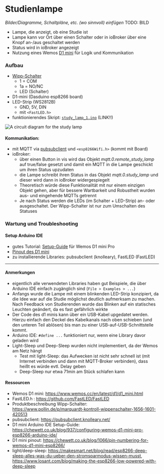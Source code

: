 
# Studienlampe

*Bilder/Diagramme, Schaltpläne, etc. (wo sinnvoll) einfügen*
TODO: BILD

<!-- → Verwendung: Was macht das? Wie kann man das benutzen?, … -->
- Lampe, die anzeigt, ob eine Studie ist
- Lampe kann vor Ort über einen Schalter oder in ioBroker über eine Knopf an-/aus geschaltet werden
- Status wird in ioBroker angezeigt
- Nutzung eines Wemos [D1 mini](https://www.wemos.cc/en/latest/d1/d1_mini.html) für Logik und Kommunikation

### Aufbau
<!-- → z.B.: Verkabelung, Infrastruktur, Ort,  -->

- [Wipp-Schalter](https://www.pollin.de/p/marquardt-kontroll-wippenschalter-1656-1601-420513)
  - 1 = COM
  - 1a = NO/NC
  - LED (Schalter)
- D1-mini (Dasduino esp8266 board)
- LED-Strip (WS2812B)
  - GND, 5V, DIN
  - mit `<FastLED.h>`
- funktionierendes Skript: [`study_lamp_1.ino`](https://github.com/thiilo/VR4Ware/blob/main/Scripts/studylamp/study_lamp.ino) (LINK!!)

![A circuit diagram for the study lamp](images/study_lamp_circuit.png)

#### Kommunikation:
- mit MQTT via [pubsubclient](https://pubsubclient.knolleary.net/) und `<esp8266Wifi.h>` (kommt mit Board)
- ioBroker:
  - über einen Button in vis wird das Objekt *mqtt.0.remote_study_lamp* auf true/false gesetzt und damit ein MQTT in die Lampe geschickt um ihren Status upzudaten
  - die Lampe schreibt ihren Status in das Objekt *mqtt.0.study_lamp* und dieser wird dann in ioBroker widergespiegelt
  - Theoretisch würde diese Funktionalität mit nur einem einzigen Objekt gehen, aber für bessere Wartbarkeit und Robustheit wurden aus- und eingehende MQTTs getrennt
  - Je nach Status werden die LEDs (im Schalter + LED-Strip) an- oder ausgeschaltet. Der Wipp-Schalter ist nur zum Umschalten des Statuses

### Wartung und Troubleshooting
<!-- → Wie kommt man ran?, Was kann man einfach ändern?, Bugs, die uns begegnet sind und wie sie gelöst wurden, … -->
#### Setup Arduino IDE
- gutes Tutorial: [Setup-Guide](https://chewett.co.uk/blog/937/configuring-wemos-d1-mini-pro-esp8266-arduino-ide/) für Wemos D1 mini Pro
- [Pinout des D1 mini](https://chewett.co.uk/blog/1066/pin-numbering-for-wemos-d1-mini-esp8266/)
- zu installierende Libraries: pubsubclient (knolleary), FastLED (FastLED)

---

#### Anmerkungen
<!-- → Zusätzlicher Punkt für Notizen/Anmerkungen, etc. (wenn nichts wichtiges, dann weglassen) -->
- eigentlich alle verwendeten Libraries haben gut Beispiele, die über Arduino IDE einfach zugänglich sind (`File > Examples > ...`)
- Anfangs wurde die Lampe mit einem blinkenden LED-Strip konzipiert, da die Idee war auf die Studie möglichst deutlich aufmerksam zu machen. Nach Feedback von Studierenden wurde das Blinken auf ein statisches Leuchten geändert, da es fast gefährlich wirkte
- Der Code des d1 minis kann über ein USB-Kabel upgedatet werden. Hierzu einfach den Deckel des Kabelkanals nach oben schieben (und den unteren Teil ablösen) bis man zu einer USB-auf-USB-Schnittstelle kommt.
- Arduino IDE: `#define ...` funktioniert nur, wenn eine Library davor geladen wird
- Light-Sleep und Deep-Sleep wurden nicht implementiert, da der Wemos am Netz hängt 
  - Test mit light-Sleep: das Aufwecken ist nicht sehr schnell ist (mit Internet verbinden und dann mit MQTT-Broker verbinden), dass heißt es würde evtl. Delay geben
  - Deep-Sleep nur etwa 71min am Stück schlafen kann


#### Ressourcen 
<!-- → Verwendete Tutorials, Materialien, Quellenangaben, etc. (wenn nichts wichtiges, dann weglassen) -->
- Wemos D1 mini: https://www.wemos.cc/en/latest/d1/d1_mini.html
- FastLED.h : https://github.com/FastLED/FastLED
- Produktbeschreibung Wipp-Schalter: https://www.pollin.de/p/marquardt-kontroll-wippenschalter-1656-1601-420513
- pubsubclient: https://pubsubclient.knolleary.net/
- D1 mini Arduino IDE Setup-Guide: https://chewett.co.uk/blog/937/configuring-wemos-d1-mini-pro-esp8266-arduino-ide/
- D1 mini pinout: https://chewett.co.uk/blog/1066/pin-numbering-for-wemos-d1-mini-esp8266/
- light/deep-sleep: https://makesmart.net/blog/read/esp8266-deep-sleep-alles-was-du-ueber-den-stromsparmodus-wissen-musst, https://www.losant.com/blog/making-the-esp8266-low-powered-with-deep-sleep
